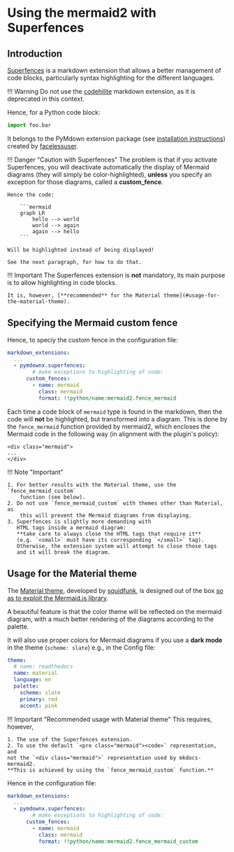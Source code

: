 # Using the mermaid2 with Superfences

## Introduction

[Superfences](https://facelessuser.github.io/pymdown-extensions/extensions/superfences/) is a markdown extension that allows a better management
of code blocks, particularly syntax highlighting for the different languages.

!!! Warning
    Do not use the [codehilite](https://python-markdown.github.io/extensions/code_hilite/) markdown extension, as it is deprecated in this context.

Hence, for a Python code block:

```python
import foo.bar
```

It belongs to the PyMdown extension package (see [installation instructions](https://facelessuser.github.io/pymdown-extensions/installation/)) created
by [facelessuser](https://github.com/facelessuser).


!!! Danger "Caution with Superfences"
    The problem is that if you activate Superfences, you will deactivate
    automatically the display of Mermaid diagrams (they will simply be
    color-highlighted), **unless** you specify an exception for those diagrams,
    called a **custom_fence**.


    Hence the code:

        ```mermaid
        graph LR
            hello --> world
            world --> again
            again --> hello
        ```

    Will be highlighted instead of being displayed!

    See the next paragraph, for how to do that.

!!! Important
    The Superfences extension is **not** mandatory, its main purpose
    is to allow highlighting in code blocks.

    It is, however, [**recommended** for the Material theme](#usage-for-the-material-theme).


## Specifying the Mermaid custom fence 

Hence, to speciy the custom fence in the configuration file:

```yaml
markdown_extensions:
  ...
  - pymdownx.superfences:
        # make exceptions to highlighting of code:
      custom_fences:
        - name: mermaid
          class: mermaid
          format: !!python/name:mermaid2.fence_mermaid
```

Each time a code block of `mermaid` type is found in the markdown,
then the code will **not** be highlighted, but transformed into a diagram.
This is done by the `fence_mermaid` function provided by mermaid2, 
which encloses the Mermaid code
in the following way (in alignment with the plugin's policy):

    <div class="mermaid">
    ...
    </div>

!!! Note "Important"

    1. For better results with the Material theme, use the `fence_mermaid_custom`
        function (see below).
    2. Do not use `fence_mermaid_custom` with themes other than Material, as
        this will prevent the Mermaid diagrams from displaying.
    3. Superfences is slightly more demanding with
       HTML tags inside a mermaid diagram: 
       **take care to always close the HTML tags that require it**
       (e.g. `<small>` must have its corresponding `</small>` tag).
       Otherwise, the extension system will attempt to close those tags 
       and it will break the diagram.


## Usage for the Material theme
The [Material theme](https://squidfunk.github.io/mkdocs-material/), developed by [squidfunk](https://github.com/squidfunk), is designed out of the box 
[so as to exploit the Mermaid.js library](https://squidfunk.github.io/mkdocs-material/reference/diagrams/). 

A beautiful feature is that the color theme will be reflected
on the mermaid diagram, with a much better rendering of the diagrams
according to the palette.

It will also use proper colors for Mermaid diagrams if you use a **dark mode**
in the theme (`scheme: slate`) e.g., in the Config file:

```yaml
theme: 
  # name: readthedocs
  name: material
  language: en
  palette:
    scheme: slate
    primary: red
    accent: pink
```


!!! Important "Recommended usage with Material theme"
    This requires, however,

    1. The use of the Superfences extension.
    2. To use the default `<pre class="mermaid"><code>` representation, and
    not the `<div class="mermaid">` representation used by mkdocs-mermaid2.
    **This is achieved by using the `fence_mermaid_custom` function.**
    

Hence in the configuration file:

```yaml
markdown_extensions:
  ...
  - pymdownx.superfences:
        # make exceptions to highlighting of code:
      custom_fences:
        - name: mermaid
          class: mermaid
          format: !!python/name:mermaid2.fence_mermaid_custom
```

